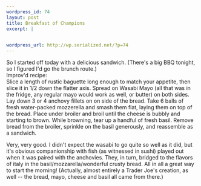 ```yaml
--- 
wordpress_id: 74
layout: post
title: Breakfast of Champions
excerpt: |
  

wordpress_url: http://wp.serialized.net/?p=74
---
```

<p>So I started off today with a delicious sandwich. (There's a big <span class="caps">BBQ </span>tonight, so I figured I'd go the brunch route.)<br />
Improv'd recipe:<br />
Slice a length of rustic baguette long enough to match your appetite, then slice it in 1/2 down the flatter axis. Spread on Wasabi Mayo (all that was in the fridge, any regular mayo would work as well, or butter) on both sides. Lay down 3 or 4 anchovy fillets on on side of the bread. Take 6 balls of fresh water-packed mozzerella and smash them flat, laying them on top of the bread. Place under broiler and broil until the cheese is bubbly and starting to brown. While browning, tear up a handful of fresh basil. Remove bread from the broiler, sprinkle on the basil generously, and reassemble as a sandwich.</p>

<p>Very, very good. I didn't expect the wasabi to go quite so well as it did, but it's obvious companionship with fish (as witnessed in sushi) played out when it was paired with the anchovies. They, in turn, bridged to the flavors of italy in the basil/mozzarella/wonderful crusty bread. All in all a great way to start the morning! (Actually, almost entirely a Trader Joe's creation, as well -- the bread, mayo, cheese and basil all came from there.)</p>

